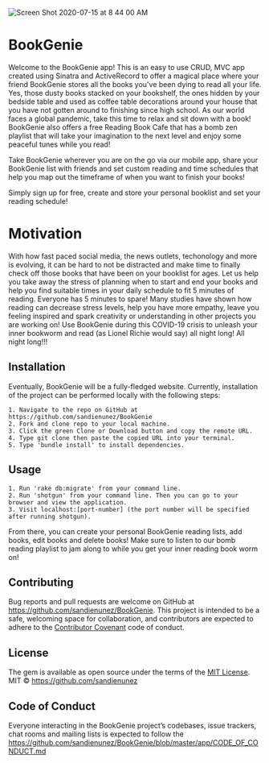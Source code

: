 
![Screen Shot 2020-07-15 at 8 44 00 AM](https://user-images.githubusercontent.com/61069416/87860642-127a8a80-c90d-11ea-8f55-bcb4ac71bd74.png)

# BookGenie

Welcome to the BookGenie app! This is an easy to use CRUD, MVC app created using Sinatra and ActiveRecord to offer a magical place where your friend BookGenie stores all the books you've been dying to read all your life. Yes, those dusty books stacked on your bookshelf, the ones hidden by your bedside table and used as coffee table decorations around your house that you have not gotten around to finishing since high school. As our world faces a global pandemic, take this time to relax and sit down with a book! BookGenie also offers a free Reading Book Cafe that has a bomb zen playlist that will take your imagination to the next level and enjoy some peaceful tunes while you read! 

Take BookGenie wherever you are on the go via our mobile app, share your BookGenie list with friends and set custom reading and time schedules that help you map out the timeframe of when you want to finish your books!

Simply sign up for free, create and store your personal booklist and set your reading schedule! 


# Motivation

With how fast paced social media, the news outlets, techonology and more is evolving, it can be hard to not be distracted and make time to finally check off those books that have been on your booklist for ages. Let us help you take away the stress of planning when to start and end your books and help you find suitable times in your daily schedule to fit 5 minutes of reading. Everyone has 5 minutes to spare! Many studies have shown how reading can decrease stress levels, help you have more empathy, leave you feeling inspired and spark creativity or understanding in other projects you are working on! Use BookGenie during this COVID-19 crisis to unleash your inner bookworm and read (as Lionel Richie would say) all night long! All night long!!!

## Installation
Eventually, BookGenie will be a fully-fledged website. Currently, installation of the project can be performed locally with the following steps:

    1. Navigate to the repo on GitHub at https://github.com/sandienunez/BookGenie
    2. Fork and clone repo to your local machine.
    3. Click the green Clone or Download button and copy the remote URL.
    4. Type git clone then paste the copied URL into your terminal.
    5. Type 'bundle install' to install dependencies. 

## Usage

    1. Run 'rake db:migrate' from your command line.
    2. Run 'shotgun' from your command line. Then you can go to your browser and view the application.
    3. Visit localhost:[port-number] (the port number will be specified after running shotgun).
    

From there, you can create your personal BookGenie reading lists, add books, edit books and delete books! Make sure to listen to our bomb reading playlist to jam along to while you get your inner reading book worm on!

## Contributing

Bug reports and pull requests are welcome on GitHub at https://github.com/sandienunez/BookGenie. This project is intended to be a safe, welcoming space for collaboration, and contributors are expected to adhere to the [Contributor Covenant](http://contributor-covenant.org) code of conduct.

## License

The gem is available as open source under the terms of the [MIT License](https://opensource.org/licenses/MIT).
MIT © https://github.com/sandienunez 

## Code of Conduct

Everyone interacting in the BookGenie project’s codebases, issue trackers, chat rooms and mailing lists is expected to follow the https://github.com/sandienunez/BookGenie/blob/master/app/CODE_OF_CONDUCT.md
